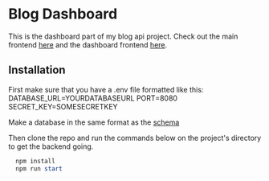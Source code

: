 # Blog Dashboard

This is the dashboard part of my blog api project.
Check out the main frontend [here](https://github.com/AndreiFlau/Project---Blog-Api-Frontend) and the dashboard frontend [here](https://github.com/AndreiFlau/Project---Blog-Api-Dashboard).

## Installation

First make sure that you have a .env file formatted like this:
DATABASE_URL=YOURDATABASEURL
PORT=8080
SECRET_KEY=SOMESECRETKEY

Make a database in the same format as the [schema](prisma/schema.prisma)

Then clone the repo and run the commands below on the project's directory to get the backend going.

```powershell
  npm install
  npm run start
```
